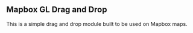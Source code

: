 ## Mapbox GL Drag and Drop

This is a simple drag and drop module built to be used on Mapbox maps. 

